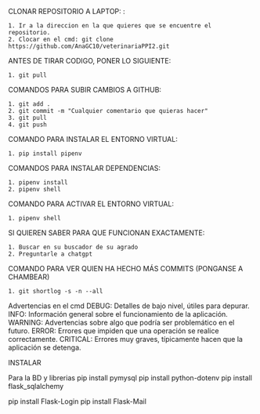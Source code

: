 CLONAR REPOSITORIO A LAPTOP: :

    1. Ir a la direccion en la que quieres que se encuentre el repositorio.
    2. Clocar en el cmd: git clone https://github.com/AnaGC10/veterinariaPPI2.git

ANTES DE TIRAR CODIGO, PONER LO SIGUIENTE:

    1. git pull 

COMANDOS PARA SUBIR CAMBIOS A GITHUB:

    1. git add .
    2. git commit -m "Cualquier comentario que quieras hacer"
    3. git pull
    4. git push

COMANDO PARA INSTALAR EL ENTORNO VIRTUAL:

    1. pip install pipenv

COMANDOS PARA INSTALAR DEPENDENCIAS:

    1. pipenv install
    2. pipenv shell

COMANDO PARA ACTIVAR EL ENTORNO VIRTUAL:

    1. pipenv shell

SI QUIEREN SABER PARA QUE FUNCIONAN EXACTAMENTE:

    1. Buscar en su buscador de su agrado
    2. Preguntarle a chatgpt

COMANDO PARA VER QUIEN HA HECHO MÁS COMMITS (PONGANSE A CHAMBEAR)

    1. git shortlog -s -n --all


Advertencias en el cmd
DEBUG: Detalles de bajo nivel, útiles para depurar.
INFO: Información general sobre el funcionamiento de la aplicación.
WARNING: Advertencias sobre algo que podría ser problemático en el futuro.
ERROR: Errores que impiden que una operación se realice correctamente.
CRITICAL: Errores muy graves, típicamente hacen que la aplicación se detenga.

INSTALAR 

Para la BD y librerias
pip install pymysql
pip install python-dotenv
pip install flask_sqlalchemy

pip install Flask-Login
pip install Flask-Mail

